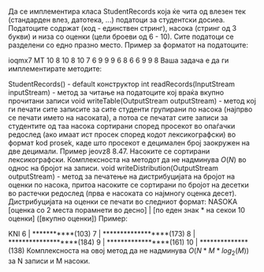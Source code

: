 Да се имплементира класа StudentRecords која ќе чита од влезен тек (стандарден влез, датотека, ...) податоци за студентски досиеа. Податоците содржат (код - единствен стринг), насока (стринг од 3 букви) и низа со оценки (цели броеви од 6 - 10). Сите податоци се разделени со едно празно место. Пример за форматот на податоците:

ioqmx7 MT 10 8 10 8 10 7 6 9 9 9 6 8 6 6 9 9 8
Ваша задача е да ги имплементирате методите:

StudentRecords() - default конструктор
int readRecords(InputStream inputStream) - метод за читање на податоците кој враќа вкупно прочитани записи
void writeTable(OutputStream outputStream) - метод кој ги печати сите записите за сите студенти групирани по насока (најпрво се печати името на насоката), а потоа се печатат сите записи за студентите од таа насока сортирани според просекот во опаѓачки редослед (ако имаат ист просек според кодот лексикографски) во формат kod prosek, каде што просекот е децимален број заокружен на две децимали. Пример jeovz8 8.47. Насоките се сортирани лексикографски. Комплексноста на методот да не надминува $O(N)$ во однос на бројот на записи.
void writeDistribution(OutputStream outputStream) - метод за печатење на дистрибуцијата на бројот на оценки по насока, притоа насоките се сортирани по бројот на десетки во растечки редослед (прва е насоката со најмногу оценка десет). Дистрибуцијата на оценки се печати во следниот формат:
NASOKA
[оценка со 2 места порамнети во десно] | [по еден знак * на секои 10 оценки] ([вкупно оценки])
Пример:

KNI
6 | ***********(103)
7 | ******************(173)
8 | *******************(184)
9 | *****************(161)
10 | **************(138)
Комплексноста на овој метод да не надминува $O(N * M*log_2(M))$ за N записи и M насоки.